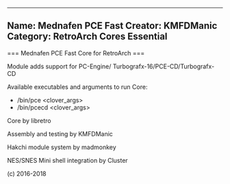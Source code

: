 -----------------------
Name: Mednafen PCE Fast 
Creator: KMFDManic
Category: RetroArch Cores Essential
-----------------------
=== Mednafen PCE Fast Core for RetroArch ===

Module adds support for PC-Engine/
Turbografx-16/PCE-CD/Turbografx-CD

Available executables and arguments to run Core:
- /bin/pce <rom> <clover_args>
- /bin/pcecd <rom> <clover_args>

Core by libretro

Assembly and testing by KMFDManic

Hakchi module system by madmonkey

NES/SNES Mini shell integration by Cluster

(c) 2016-2018
